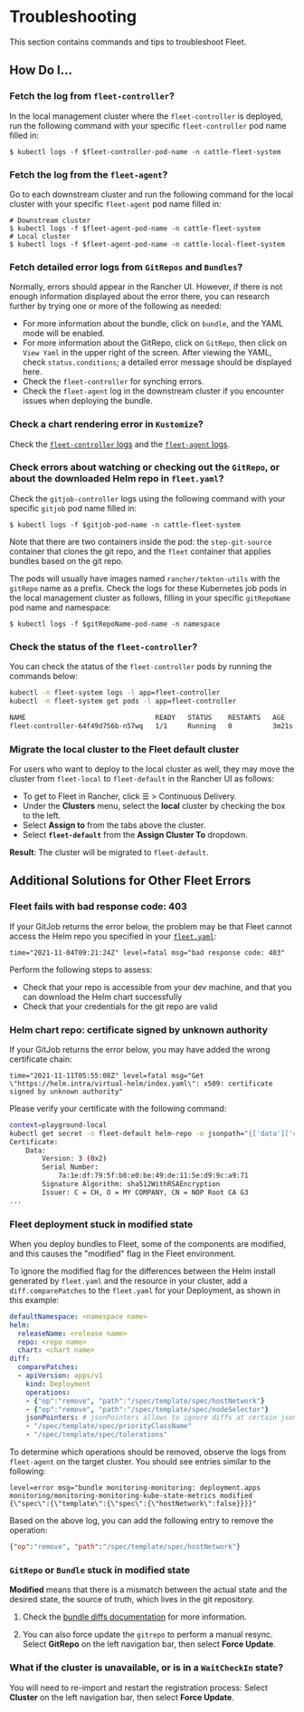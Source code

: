 # Troubleshooting

This section contains commands and tips to troubleshoot Fleet.

## **How Do I...**


### Fetch the log from `fleet-controller`?

In the local management cluster where the `fleet-controller` is deployed, run the following command with your specific `fleet-controller` pod name filled in:

```
$ kubectl logs -f $fleet-controller-pod-name -n cattle-fleet-system
```

### Fetch the log from the `fleet-agent`?

Go to each downstream cluster and run the following command for the local cluster with your specific `fleet-agent` pod name filled in:

```
# Downstream cluster
$ kubectl logs -f $fleet-agent-pod-name -n cattle-fleet-system
# Local cluster
$ kubectl logs -f $fleet-agent-pod-name -n cattle-local-fleet-system
```

### Fetch detailed error logs from `GitRepos` and `Bundles`?

Normally, errors should appear in the Rancher UI. However, if there is not enough information displayed about the error there, you can research further by trying one or more of the following as needed:

- For more information about the bundle, click on `bundle`, and the YAML mode will be enabled. 
- For more information about the GitRepo, click on `GitRepo`, then click on `View Yaml` in the upper right of the screen. After viewing the YAML, check `status.conditions`; a detailed error message should be displayed here.
- Check the `fleet-controller` for synching errors.
- Check the `fleet-agent` log in the downstream cluster if you encounter issues when deploying the bundle.

### Check a chart rendering error in `Kustomize`?

Check the [`fleet-controller` logs](./troubleshooting.md#fetch-the-log-from-fleet-controller) and the [`fleet-agent` logs](./troubleshooting.md#fetch-the-log-from-the-fleet-agent).

### Check errors about watching or checking out the `GitRepo`, or about the downloaded Helm repo in `fleet.yaml`?

Check the `gitjob-controller` logs using the following command with your specific `gitjob` pod name filled in:

```
$ kubectl logs -f $gitjob-pod-name -n cattle-fleet-system
```

Note that there are two containers inside the pod: the `step-git-source` container that clones the git repo, and the `fleet` container that applies bundles based on the git repo. 

The pods will usually have images named `rancher/tekton-utils` with the `gitRepo` name as a prefix. Check the logs for these Kubernetes job pods in the local management cluster as follows, filling in your specific `gitRepoName` pod name and namespace:

```
$ kubectl logs -f $gitRepoName-pod-name -n namespace
```

### Check the status of the `fleet-controller`?

You can check the status of the `fleet-controller` pods by running the commands below:

```bash
kubectl -n fleet-system logs -l app=fleet-controller
kubectl -n fleet-system get pods -l app=fleet-controller
```

```bash
NAME                                READY   STATUS    RESTARTS   AGE
fleet-controller-64f49d756b-n57wq   1/1     Running   0          3m21s
```

### Migrate the local cluster to the Fleet default cluster

For users who want to deploy to the local cluster as well, they may move the cluster from `fleet-local` to `fleet-default` in the Rancher UI as follows:

- To get to Fleet in Rancher, click ☰ > Continuous Delivery.
- Under the **Clusters** menu, select the **local** cluster by checking the box to the left.
- Select **Assign to** from the tabs above the cluster.
- Select **`fleet-default`** from the **Assign Cluster To** dropdown.

**Result**: The cluster will be migrated to `fleet-default`.

## **Additional Solutions for Other Fleet Errors**

### Fleet fails with bad response code: 403

If your GitJob returns the error below, the problem may be that Fleet cannot access the Helm repo you specified in your [`fleet.yaml`](./gitrepo-structure.md):

```
time="2021-11-04T09:21:24Z" level=fatal msg="bad response code: 403"
```

Perform the following steps to assess:

- Check that your repo is accessible from your dev machine, and that you can download the Helm chart successfully
- Check that your credentials for the git repo are valid

### Helm chart repo: certificate signed by unknown authority

If your GitJob returns the error below, you may have added the wrong certificate chain:

```
time="2021-11-11T05:55:08Z" level=fatal msg="Get \"https://helm.intra/virtual-helm/index.yaml\": x509: certificate signed by unknown authority" 
```

Please verify your certificate with the following command:

```bash
context=playground-local
kubectl get secret -n fleet-default helm-repo -o jsonpath="{['data']['cacerts']}" --context $context | base64 -d | openssl x509 -text -noout
Certificate:
    Data:
        Version: 3 (0x2)
        Serial Number:
            7a:1e:df:79:5f:b0:e0:be:49:de:11:5e:d9:9c:a9:71
        Signature Algorithm: sha512WithRSAEncryption
        Issuer: C = CH, O = MY COMPANY, CN = NOP Root CA G3
...

```
### Fleet deployment stuck in modified state

When you deploy bundles to Fleet, some of the components are modified, and this causes the "modified" flag in the Fleet environment.

To ignore the modified flag for the differences between the Helm install generated by `fleet.yaml` and the resource in your cluster, add a `diff.comparePatches` to the `fleet.yaml` for your Deployment, as shown in this example:


```yaml
defaultNamespace: <namespace name> 
helm:  
  releaseName: <release name>  
  repo: <repo name> 
  chart: <chart name>
diff:  
  comparePatches:  
  - apiVersion: apps/v1
    kind: Deployment
    operations:
    - {"op":"remove", "path":"/spec/template/spec/hostNetwork"}
    - {"op":"remove", "path":"/spec/template/spec/nodeSelector"}
    jsonPointers: # jsonPointers allows to ignore diffs at certain json path
    - "/spec/template/spec/priorityClassName"
    - "/spec/template/spec/tolerations" 
```

To determine which operations should be removed, observe the logs from `fleet-agent` on the target cluster. You should see entries similar to the following:

```text
level=error msg="bundle monitoring-monitoring: deployment.apps monitoring/monitoring-monitoring-kube-state-metrics modified {\"spec\":{\"template\":{\"spec\":{\"hostNetwork\":false}}}}"
```

Based on the above log, you can add the following entry to remove the operation:

```json
{"op":"remove", "path":"/spec/template/spec/hostNetwork"}
```

### `GitRepo` or `Bundle` stuck in modified state

**Modified** means that there is a mismatch between the actual state and the desired state, the source of truth, which lives in the git repository.

1. Check the [bundle diffs documentation](./bundle-diffs.md) for more information. 

1. You can also force update the `gitrepo` to perform a manual resync. Select **GitRepo** on the left navigation bar, then select **Force Update**.

### What if the cluster is unavailable, or is in a `WaitCheckIn` state?

You will need to re-import and restart the registration process: Select **Cluster** on the left navigation bar, then select **Force Update**.